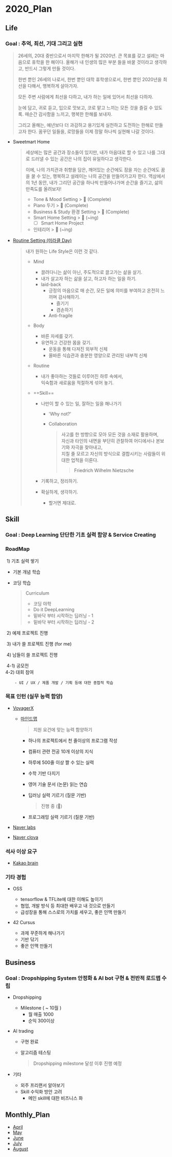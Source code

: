 



# 2020_Plan





## Life



### Goal : 추억, 최선, 기대 그리고 실현

> 26세의, 20대 중반으로서 마지막 한해가 될 2020년.
> 큰 목표를 갖고 설레는 마음으로 휴학을 한 해이다. 
> 올해가 내 인생의 많은 부분 들을 바꿀 것이라고 생각하고, 반드시 그렇게 만들 것이다.
>
> 한번 뿐인 26세의 나로서, 한번 뿐인 대학 휴학생으로서, 
> 한번 뿐인 2020년을 최선을 다해서, 행복하게 살아가자.
>
> 모든 주변 사람에게 최선을 다하고, 내가 하는 일에 있어서 최선을 다하자.
>
> 눈에 담고, 귀로 듣고, 입으로 맛보고, 코로 맡고 느끼는 모든 것을 즐길 수 있도록.
> 매순간 감사함을 느끼고, 행복한 한해를 보내자.
>
> 그리고 올해는, 예년보다 더 과감하고 용기있게 실천하고 도전하는 한해로 만들고자 한다.
> 꿈꾸던 일들을, 로망들을 이제 정말 하나씩 실현해 나갈 것이다. 



- Sweetmart Home

  > 세상에는 많은 공간과 장소들이 있지만, 
  > 내가 마음대로 할 수 있고 나를 그대로 드러낼 수 있는 공간은 나의 집이 유일하다고 생각한다.
  >
  > 이에, 나의 가치관과 취향을 담은, 
  > 깨어있는 순간에도 잠을 자는 순간에도 꿈을 꿀 수 있는, 행복하고 설레이는 나의 공간을 만들어가고자 한다.
  > 역삼에서의 1년 동안, 내가 그리던 공간을 하나씩 만들어나가며 순간을 즐기고, 삶의 만족도를 올려보자!
  >
  > - Tone & Mood Setting >  🐥 (Complete)
  > - Piano 두기 >  🐥 (Complete)
  > - Business & Study 환경 Setting >  🐥 (Complete)
  > - Smart Home Setting > 🐣 (~ing)
  >   - [ ] Smart Home Project
  > - 인테리어 > 🐣 (~ing)

  

- [Routine Setting (미라클 Day)](/Users/sjeon/Desktop/For_min/Plan/Routine.md)

  >
  > 내가 원하는 Life Style은 이런 것 같다. 
  >
  > - Mind
  >   - 끌려다니는 삶이 아닌, 주도적으로 끌고가는 삶을 살기.  
  >   - 내가 살고자 하는 삶을 살고, 하고자 하는 일을 하기.
  >   - laid-back
  >     - 긍정의 마음으로 매 순간, 모든 일에 의미를 부여하고 온전히 느끼며 감사해하기. 
  >       - 즐기기
  >       - 겸손하기
  >     - Anti-fragile
  >
  > - Body
  >
  >   - 바른 자세를 갖기. 
  >   - 유연하고 건강한 몸을 갖기.
  >     - 운동을 통해 다져진 외부적 신체
  >     - 올바른 식습관과 충분한 영양으로 관리된 내부적 신체
  >
  > - Routine
  >
  >   - 내가 좋아하는 것들로 이루어진 하루 속에서,  
  >     익숙함과 새로움을 적절하게 섞어 놓기.
  >
  > - ==Skill==
  >
  >   - 나만이 할 수 있는 일, 잘하는 일을 해나가기
  >
  >     - 'Why not?'
  >
  >     - Collaboration
  >
  >       > 사고를 한 방향으로 모아 모든 것을 소재로 활용하며,   
  >       > 자신과 타인의 내면을 부단히 관찰하여 어디에서나 본보기와 자극을 찾아내고,  
  >       > 지칠 줄 모르고 자신의 방식으로 결합시키는 사람들이 위대한 업적을 이룬다.
  >       >
  >       > > Friedrich Wilhelm Nietzsche
  >
  >   - 기록하고, 정리하기.
  >
  >   - 확실하게, 생각하기.
  >
  >     - 할거면 제대로.








## Skill



### Goal : Deep Learning 단단한 기초 실력 함양 & Service Creating



### RoadMap

​	1) 기초 실력 쌓기  

- 기본 개념 학습

- 코딩 학습

  > Curriculum
  >
  > - 코딩 야학
  > - Do it DeepLearning
  > - 밑바닥 부터 시작하는 딥러닝 - 1
  > - 밑바닥 부터 시작하는 딥러닝 - 2

​	2) 예제 프로젝트 진행  

​	3) 내가 쓸 프로젝트 진행 (for me)  

​	4) 남들이 쓸 프로젝트 진행  

​		4-1) 공모전  
​		4-2) 대회 참여

		- UI / UX / 제품 개발 / 기획 등에 대한 종합적 학습





### 목표 인턴 (실무 능력 함양)

- [VoyagerX](https://www.notion.so/Career-at-VoyagerX-d3c334b287494f3a81d9991c892dd582)

  - [마인드맵](/Users/sjeon/Desktop/For_min/Dev_Place/VoyagerX/VoyagerX.xmind)

    > 지원 요건에 맞는 능력 함양하기

    - 하나의 프로젝트에서 천 줄이상의 프로그램 작성

    - 컴퓨터 관련 전공 10개 이상의 지식

    - 하루에 500줄 이상 짤 수 있는 실력

    - 수학 기반 다지기

    - 영어 기술 문서 (논문) 읽는 연습

    - 딥러닝 실력 기르기 (질문 기반)

      > 진행 중 (🐣)

    - 프로그래밍 실력 기르기 (질문 기반)

  

- [Naver labs](https://www.naverlabs.com/)

- [Naver clova](https://clova.ai/ko/research/careers.html)



### 석사 이상 요구

- [Kakao brain](https://www.kakaobrain.com/career)





### 기타 경험

- OSS

  - tensorflow & TFLite에 대한 이해도 높이기
  - 협업, 개발 방식 등 최대한 배우고 내 것으로 만들기
  - 급성장을 통해 스스로의 가치를 세우고, 좋은 인맥 만들기

  

- 42 Cursus

  - 과제 꾸준하게 해나가기
  - 기반 닦기
  - 좋은 인맥 만들기

  





## Business



### Goal : Dropshipping System 안정화 & AI bot 구현 & 전반적 로드맵 수립



- Dropshipping
  - Milestone ( ~ 10월 )
    - 월 매출 1000 
    - 순익 300이상



- AI trading

  - 구현 완료

  - 알고리즘 테스팅

    > Dropshipping milestone 달성 이후 진행 예정



- 기타
  - 외주 프리랜서 알아보기
  - Skill 수익화 방안 고려
    - 메인 skill에 대한 비즈니스 화






## Monthly_Plan



- [April](/Users/sjeon/Desktop/For_min/Plan/2020/April/April_result.md)
- [May](/Users/sjeon/Desktop/For_min/Plan/2020/May/May_result.md)
- [June](/Users/sjeon/Desktop/For_min/Plan/2020/June/June_plan.md)
- [July](/Users/sjeon/Desktop/For_min/Plan/2020/July/July_plan.md)
- [August](/Users/sjeon/Desktop/For_min/Plan/2020/August/August_plan.md)